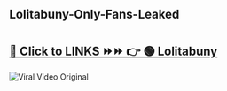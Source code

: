 
 ## Lolitabuny-Only-Fans-Leaked

# <h2><a href="https://clipsfans.com/Lolitabuny&ref=git">🔗 Click to LINKS ⏩⏩ 👉 🟢 Lolitabuny </a></h2>

<a href="https://clipsfans.com/Lolitabuny&ref=git" rel="nofollow" data-target="animated-image.originalLink"><img src="https://i.ibb.co.com/xMMVF88/686577567.gif" alt="Viral Video Original" style="max-width: 100%; display: inline-block;" data-target="animated-image.originalImage"></a>
